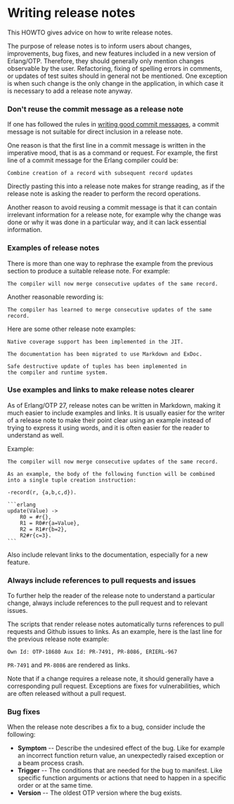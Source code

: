 <!--
%%
%% %CopyrightBegin%
%%
%% SPDX-License-Identifier: Apache-2.0
%%
%% Copyright Ericsson AB 2024-2025. All Rights Reserved.
%%
%% Licensed under the Apache License, Version 2.0 (the "License");
%% you may not use this file except in compliance with the License.
%% You may obtain a copy of the License at
%%
%%     http://www.apache.org/licenses/LICENSE-2.0
%%
%% Unless required by applicable law or agreed to in writing, software
%% distributed under the License is distributed on an "AS IS" BASIS,
%% WITHOUT WARRANTIES OR CONDITIONS OF ANY KIND, either express or implied.
%% See the License for the specific language governing permissions and
%% limitations under the License.
%%
%% %CopyrightEnd%
-->

# Writing release notes

This HOWTO gives advice on how to write release notes.

The purpose of release notes is to inform users about changes,
improvements, bug fixes, and new features included in a new version of
Erlang/OTP. Therefore, they should generally only mention changes
observable by the user. Refactoring, fixing of spelling errors in
comments, or updates of test suites should in general not be
mentioned. One exception is when such change is the only change in the
application, in which case it is necessary to add a release note
anyway.

### Don't reuse the commit message as a release note

If one has followed the rules in [writing good commit
messages](https://github.com/erlang/otp/wiki/Writing-good-commit-messages),
a commit message is not suitable for direct inclusion in a release
note.

One reason is that the first line in a commit message is written in the
imperative mood, that is as a command or request. For example, the
first line of a commit message for the Erlang compiler could be:

    Combine creation of a record with subsequent record updates

Directly pasting this into a release note makes for strange reading,
as if the release note is asking the reader to perform the record
operations.

Another reason to avoid reusing a commit message is that it can
contain irrelevant information for a release note, for example why the
change was done or why it was done in a particular way, and it can
lack essential information.

### Examples of release notes

There is more than one way to rephrase the example from the previous
section to produce a suitable release note. For example:

    The compiler will now merge consecutive updates of the same record.

Another reasonable rewording is:

    The compiler has learned to merge consecutive updates of the same record.

Here are some other release note examples:

    Native coverage support has been implemented in the JIT.

    The documentation has been migrated to use Markdown and ExDoc.

    Safe destructive update of tuples has been implemented in
    the compiler and runtime system.

### Use examples and links to make release notes clearer

As of Erlang/OTP 27, release notes can be written in Markdown, making
it much easier to include examples and links. It is usually easier for
the writer of a release note to make their point clear using an
example instead of trying to express it using words, and it is often
easier for the reader to understand as well.

Example:

    The compiler will now merge consecutive updates of the same record.

    As an example, the body of the following function will be combined
    into a single tuple creation instruction:

    -record(r, {a,b,c,d}).

    ```erlang
    update(Value) ->
        R0 = #r{},
        R1 = R0#r{a=Value},
        R2 = R1#r{b=2},
        R2#r{c=3}.
    ```

Also include relevant links to the documentation, especially for a new
feature.

### Always include references to pull requests and issues

To further help the reader of the release note to understand a
particular change, always include references to the pull request and
to relevant issues.

The scripts that render release notes automatically turns references
to pull requests and Github issues to links. As an example, here is
the last line for the previous release note example:

    Own Id: OTP-18680 Aux Id: PR-7491, PR-8086, ERIERL-967

`PR-7491` and `PR-8086` are rendered as links.

Note that if a change requires a release note, it should generally
have a corresponding pull request. Exceptions are fixes for
vulnerabilities, which are often released without a pull request.

### Bug fixes

When the release note describes a fix to a bug, consider include the following:

* **Symptom** -- Describe the undesired effect of the bug. Like for example
  an incorrect function return value, an unexpectedly raised exception
  or a beam process crash.
* **Trigger** -- The conditions that are needed for the bug to manifest.
  Like specific function arguments or actions that need to happen in a specific
  order or at the same time.
* **Version** -- The oldest OTP version where the bug exists.

